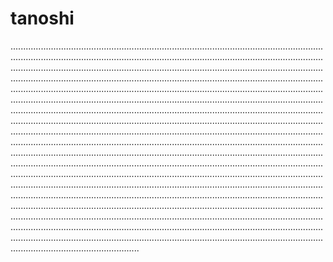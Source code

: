 # tanoshi
.......................................................................................................................................................................................................................................................................................................................................................................................................................................................................................................................................................................................................................................................................................................................................................................................................................................................................................................................................................................................................................................................................................................................................................................................................................................................................................................................................................................................................................................................................................................................................................................................................................................................................................................................................................................................................................................................................................................................................................................................................................................................................................................................................................................................................................................................................................................................................................................................................................................................................................................